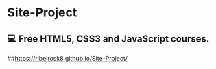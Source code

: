 # Site-Project
💻 Free HTML5, CSS3 and JavaScript courses.
---
##https://ribeirosk8.github.io/Site-Project/
